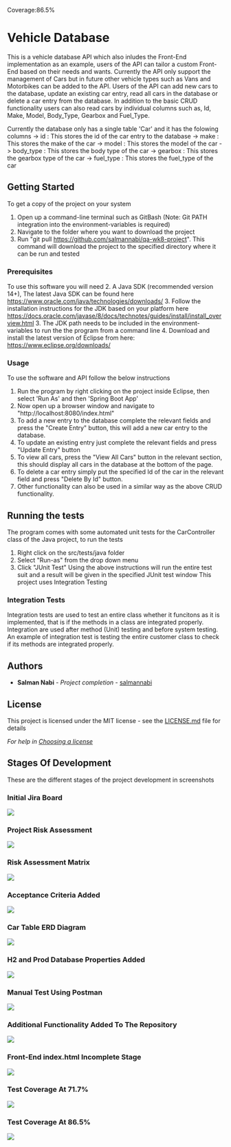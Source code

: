 Coverage:86.5%
# Vehicle Database

This is a vehicle database API which also inludes the Front-End implementation as an example, users of the API can tailor a custom Front-End based on their needs and wants. Currently the API only support the management of Cars but in future other vehicle types such as Vans and Motorbikes can be added to the API. Users of the API can add new cars to the database, update an existing car entry, read all cars in the database or delete a car entry from the database. In addition to the basic CRUD functionality users can also read cars by individual columns such as, Id, Make, Model, Body_Type, Gearbox and Fuel_Type.

Currently the database only has a single table 'Car' and it has the folowing columns
-> id : This stores the id of the car entry to the database
-> make : This stores the make of the car
-> model : This stores the model of the car
-> body_type : This stores the body type of the car
-> gearbox : This stores the gearbox type of the car
-> fuel_type : This stores the fuel_type of the car

## Getting Started

To get a copy of the project on your system
1. Open up a command-line terminal such as GitBash (Note: Git PATH integration into the environment-variables is required)
2. Navigate to the folder where you want to download the project
3. Run "git pull https://github.com/salmannabi/qa-wk8-project". This command will download the project to the specified directory where it can be run and tested

### Prerequisites

To use this software you will need
2. A Java SDK (recommended version 14+), The latest Java SDK can be found here https://www.oracle.com/java/technologies/downloads/
3. Follow the installation instructions for the JDK based on your platform here https://docs.oracle.com/javase/8/docs/technotes/guides/install/install_overview.html
3. The JDK path needs to be included in the environment-variables to run the the program from a command line 
4. Download and install the latest version of Eclipse from here: https://www.eclipse.org/downloads/

### Usage

To use the software and API follow the below instructions
1. Run the program by right clicking on the project inside Eclipse, then select 'Run As' and then 'Spring Boot App'
2. Now open up a browser window and navigate to "http://localhost:8080/index.html"
3. To add a new entry to the database complete the relevant fields and press the "Create Entry" button, this will add a new car entry to the database.
4. To update an existing entry just complete the relevant fields and press "Update Entry" button
5. To view all cars, press the "View All Cars" button in the relevant section, this should display all cars in the database at the bottom of the page.
6. To delete a car entry simply put the specified Id of the car in the relevant field and press "Delete By Id" button.
7. Other functionality can also be used in a similar way as the above CRUD functionality.

## Running the tests

The program comes with some automated unit tests for the CarController class of the Java project, to run the tests
1. Right click on the src/tests/java folder
2. Select "Run-as" from the drop down menu
3. Click "JUnit Test"
Using the above instructions will run the entire test suit and a result will be given in the specified JUnit test window
This project uses Integration Testing

### Integration Tests 
Integration tests are used to test an entire class whether it funcitons as it is implemented, that is if the methods in a class are integrated properly. Integration are used after method (Unit) testing and before system testing. An example of integration test is testing the entire customer class to check if its methods are integrated properly.


## Authors

* **Salman Nabi** - *Project completion* - [salmannabi](https://github.com/salmannabi)

## License

This project is licensed under the MIT license - see the [LICENSE.md](LICENSE.md) file for details 

*For help in [Choosing a license](https://choosealicense.com/)*

## Stages Of Development

These are the different stages of the project development in screenshots

### Initial Jira Board
<img src="https://github.com/salmannabi/qa-wk8-project/blob/main/documentation/jira-initial-screensnap.png">

### Project Risk Assessment
<img src="https://github.com/salmannabi/qa-wk8-project/blob/main/documentation/risk_assessment_pdf_screenshot.png">

### Risk Assessment Matrix
<img src="https://github.com/salmannabi/qa-wk8-project/blob/main/documentation/risk_assessment_matrix.png">

### Acceptance Criteria Added
<img src="https://github.com/salmannabi/qa-wk8-project/blob/main/documentation/added_acceptance_criteria.png">

### Car Table ERD Diagram
<img src="https://github.com/salmannabi/qa-wk8-project/blob/main/documentation/car_table_erd_diagram.png">

### H2 and Prod Database Properties Added
<img src="https://github.com/salmannabi/qa-wk8-project/blob/main/documentation/h2_and_prod_database_implemented.png">

### Manual Test Using Postman
<img src="https://github.com/salmannabi/qa-wk8-project/blob/main/documentation/api_testing_via_postman.png">

### Additional Functionality Added To The Repository
<img src="https://github.com/salmannabi/qa-wk8-project/blob/main/documentation/extra_data_retrieval_functionality_added.png">

### Front-End index.html Incomplete Stage
<img src="https://github.com/salmannabi/qa-wk8-project/blob/main/documentation/index_file_access_view.png">

### Test Coverage At 71.7%
<img src="https://github.com/salmannabi/qa-wk8-project/blob/main/documentation/test_coverage_at_71.png">

### Test Coverage At 86.5%
<img src="https://github.com/salmannabi/qa-wk8-project/blob/main/documentation/test_coverage_reached_86.png">
